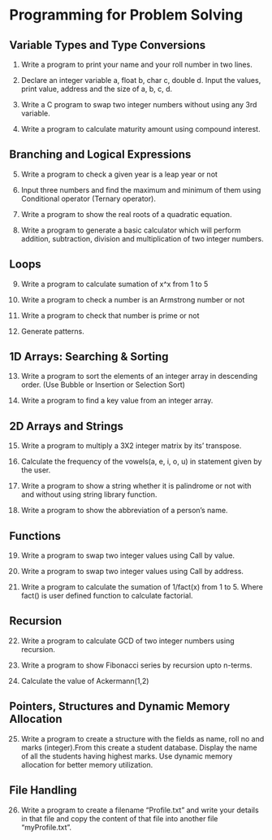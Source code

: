 # Programming for Problem Solving 



## Variable Types and Type Conversions

1. Write a program to print your name and your roll number in two lines.

2. Declare an integer variable a, float b, char c, double d. Input the values, print value, address and the size of a, b, c, d. 

3. Write a C program to swap two integer numbers without using any 3rd variable.

4. Write a program to calculate maturity amount using compound interest.






## Branching and Logical Expressions 

5. Write a program to check a given year is a leap year or not 

6. Input three numbers and find the maximum and minimum of them using Conditional operator (Ternary operator).

7. Write a program to show the real roots of a quadratic equation.

8. Write a program to generate a basic calculator which will perform addition, subtraction, division and multiplication of two integer numbers. 






## Loops

9. Write a program to calculate sumation of x^x from 1 to 5

10. Write a program to check a number is an Armstrong number or not 

11. Write a program to check that number is prime or not

12. Generate patterns.





## 1D Arrays: Searching & Sorting

13. Write a program to sort the elements of an integer array in descending order. (Use Bubble or Insertion or Selection Sort) 

14. Write a program to find a key value from an integer array. 






## 2D Arrays and Strings 

15. Write a program to multiply a 3X2 integer matrix by its’ transpose. 

16. Calculate the frequency of the vowels(a, e, i, o, u) in statement given by the user. 

17. Write a program to show a string whether it is palindrome or not with and without using string library function.

18. Write a program to show the abbreviation of a person’s name. 






## Functions

19. Write a program to swap two integer values using Call by value. 

20. Write a program to swap two integer values using Call by address. 

21. Write a program to calculate the sumation of 1/fact(x) from 1 to 5. Where fact() is user defined function to calculate factorial.





## Recursion

22. Write a program to calculate GCD of two integer numbers using recursion.

23. Write a program to show Fibonacci series by recursion upto n-terms. 

24. Calculate the value of Ackermann(1,2) 





## Pointers, Structures and Dynamic Memory Allocation 

25. Write a program to create a structure with the fields as name, roll no and marks (integer).From this create a student database. Display the name of all the students having highest marks. Use dynamic memory allocation for better memory utilization. 





## File Handling 

26. Write a program to create a filename “Profile.txt” and write your details in that file and copy the content of that file into another file “myProfile.txt”. 


